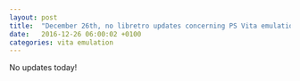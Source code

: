 ```yaml
---
layout: post
title:  "December 26th, no libretro updates concerning PS Vita emulation and emulators"
date:   2016-12-26 06:00:02 +0100
categories: vita emulation
---
```


No updates today!
